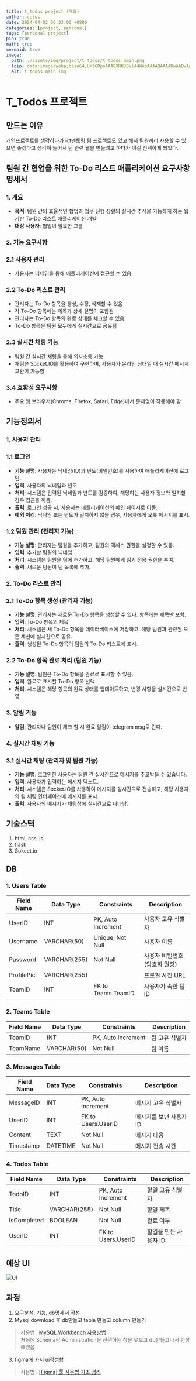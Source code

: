 ```yaml
---
title: t_todos project (개요)
author: cotes
date: 2024-04-02 06:33:00 +0800
categories: [project, personal]
tags: [personal project]
pin: true
math: true
mermaid: true
image:
  path: ./assets/img/project/t_todos/t_todos_main.png
  lqip: data:image/webp;base64,UklGRpoAAABXRUJQVlA4WAoAAAAQAAAADwAABwAAQUxQSDIAAAARL0AmbZurmr57yyIiqE8oiG0bejIYEQTgqiDA9vqnsUSI6H+oAERp2HZ65qP/VIAWAFZQOCBCAAAA8AEAnQEqEAAIAAVAfCWkAALp8sF8rgRgAP7o9FDvMCkMde9PK7euH5M1m6VWoDXf2FkP3BqV0ZYbO6NA/VFIAAAA
  alt: t_todos_main img
---
```


# T_Todos 프로젝트 

## 만드는 이유

개인프로젝트를 생각하다가 ict멘토링 팀 프로젝트도 있고 해서 팀원끼리 사용할 수 있으면 좋겠다고 생각이 들어서 팀 관련 웹을 만들려고 하다가 이걸 선택하게 되었다.   

## **팀원 간 협업을 위한 To-Do 리스트 애플리케이션 요구사항 명세서**

### **1. 개요**

- **목적**: 팀원 간의 효율적인 협업과 업무 진행 상황의 실시간 추적을 가능하게 하는 웹 기반 To-Do 리스트 애플리케이션 개발
- **대상 사용자**: 협업이 필요한 그룹

### **2. 기능 요구사항**

### 2.1 사용자 관리

- 사용자는 닉네임을 통해 애플리케이션에 접근할 수 있음

### 2.2 To-Do 리스트 관리

- 관리자는 To-Do 항목을 생성, 수정, 삭제할 수 있음
- 각 To-Do 항목에는 제목과 상세 설명이 포함됨
- 관리자는 To-Do 항목의 완료 상태를 체크할 수 있음
- To-Do 항목은 팀원 모두에게 실시간으로 공유됨

### 2.3 실시간 채팅 기능

- 팀원 간 실시간 채팅을 통해 의사소통 가능
- 채팅은 Socket.IO를 활용하여 구현하며, 사용자가 온라인 상태일 때 실시간 메시지 교환이 가능함

### 3.4 호환성 요구사항

- 주요 웹 브라우저(Chrome, Firefox, Safari, Edge)에서 문제없이 작동해야 함


## **기능정의서**

### **1. 사용자 관리**

### 1.1 로그인

- **기능 설명**: 사용자는 닉네임(ID)과 년도(비밀번호)를 사용하여 애플리케이션에 로그인.
- **입력**: 사용자의 닉네임과 년도
- **처리**: 시스템은 입력된 닉네임과 년도를 검증하여, 해당하는 사용자 정보와 일치할 경우 접근을 허용.
- **출력**: 로그인 성공 시, 사용자는 애플리케이션의 메인 페이지로 이동.
- **예외 처리**: 닉네임 또는 년도가 일치하지 않을 경우, 사용자에게 오류 메시지를 표시.

### 1.2 팀원 관리 (관리자 기능)

- **기능 설명**: 관리자는 팀원을 추가하고, 팀원의 액세스 권한을 설정할 수 있음.
- **입력**: 추가할 팀원의 닉네임
- **처리**: 시스템은 팀원을 팀에 추가하고, 해당 팀원에게 읽기 전용 권한을 부여.
- **출력**: 새로운 팀원이 팀 목록에 추가.

### **2. To-Do 리스트 관리**

### 2.1 To-Do 항목 생성 (관리자 기능)

- **기능 설명**: 관리자는 새로운 To-Do 항목을 생성할 수 있다. 항목에는 제목만 포함.
- **입력**: To-Do 항목의 제목
- **처리**: 시스템은 새 To-Do 항목을 데이터베이스에 저장하고, 해당 팀원과 관련된 모든 세션에 실시간으로 공유.
- **출력**: 생성된 To-Do 항목이 팀원의 To-Do 리스트에 표시.

### 2.2 To-Do 항목 완료 처리 (팀원 기능)

- **기능 설명**: 팀원은 To-Do 항목을 완료로 표시할 수 있음.
- **입력**: 완료로 표시할 To-Do 항목 선택
- **처리**: 시스템은 해당 항목의 완료 상태를 업데이트하고, 변경 사항을 실시간으로 반영.

### **3. 알림 기능**

- **알림**: 관리자나 팀원이 체크 할 시 완료 알림이 telegram msg로 간다.

### **4. 실시간 채팅 기능**

### 3.1 실시간 채팅 (관리자 및 팀원 기능)

- **기능 설명**: 로그인한 사용자는 팀원 간 실시간으로 메시지를 주고받을 수 있습니다. 
- **입력**: 사용자가 입력하는 메시지 텍스트.
- **처리**: 시스템은 Socket.IO를 사용하여 메시지를 실시간으로 전송하고, 해당 사용자의 팀 채팅 인터페이스에 메시지를 표시.
- **출력**: 사용자의 메시지가 채팅창에 실시간으로 나타남.


## **기술스택**

1. html, css, js
2. flask 
3. Sokcet.io

## **DB**
### **1. Users Table**

| Field Name | Data Type | Constraints | Description |
| --- | --- | --- | --- |
| UserID | INT | PK, Auto Increment | 사용자 고유 식별자 |
| Username | VARCHAR(50) | Unique, Not Null | 사용자 이름 |
| Password | VARCHAR(255) | Not Null | 사용자 비밀번호 (암호화 권장) |
| ProfilePic | VARCHAR(255) |  | 프로필 사진 URL |
| TeamID | INT | FK to Teams.TeamID | 사용자가 속한 팀 ID |

### **2. Teams Table**

| Field Name | Data Type | Constraints | Description |
| --- | --- | --- | --- |
| TeamID | INT | PK, Auto Increment | 팀 고유 식별자 |
| TeamName | VARCHAR(50) | Not Null | 팀 이름 |

### **3. Messages Table**

| Field Name | Data Type | Constraints | Description |
| --- | --- | --- | --- |
| MessageID | INT | PK, Auto Increment | 메시지 고유 식별자 |
| UserID | INT | FK to Users.UserID | 메시지를 보낸 사용자 ID |
| Content | TEXT | Not Null | 메시지 내용 |
| Timestamp | DATETIME | Not Null | 메시지 전송 시간 |

### **4. Todos Table**

| Field Name | Data Type | Constraints | Description |
| --- | --- | --- | --- |
| TodoID | INT | PK, Auto Increment | 할일 고유 식별자 |
| Title | VARCHAR(255) | Not Null | 할일 제목 |
| IsCompleted | BOOLEAN | Not Null | 완료 여부 |
| UserID | INT | FK to Users.UserID | 할일을 만든 사용자 ID |

## **예상 UI**

![UI](./assets/img/project/t_todos/t_todos_ui.png)

## 과정

1. 요구분석, 기능, db명세서 작성
2. Mysql download 후 db만들고 table 만들고 column 만들기
> 사용법 : [MySQL Workbench 사용방법](https://velog.io/@coreminw/MySQL-Workbench-%EC%82%AC%EC%9A%A9%EB%B0%A9%EB%B2%95)  
처음에 Schema랑 Administration을 선택하는 창을 못보고 db만들고나서  한참 해맸음 
3. [figma](https://www.figma.com/)에 가서 ui작성함 
> 사용법 : [[Figma] 툴 사용법 기초 정리](https://tkayyoo.tistory.com/20) 



